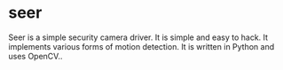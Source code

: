 # seer
Seer is a simple security camera driver. It is simple and easy to hack. It implements various forms of motion detection. It is written in Python and uses OpenCV..
